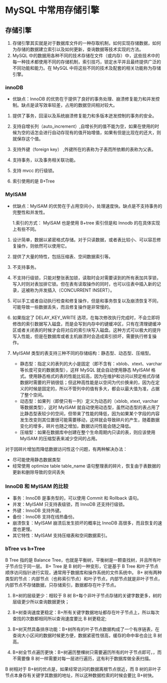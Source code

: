 # MySQL 中常用存储引擎

## 存储引擎

1. 存储引擎其实就是对于数据库文件的一种存取机制，如何实现存储数据，如何为存储的数据建立索引以及如何更新，查询数据等技术实现的方法。
1. MySQL 中的数据用各种不同的技术存储在文件（或内存）中，这些技术中的每一种技术都使用不同的存储机制，索引技巧，锁定水平并且最终提供广泛的不同功能和能力。在 MySQL 中将这些不同的技术及配套的相关功能称为存储引擎。

### innoDB

- 优缺点：InnoDB 的优势在于提供了良好的事务处理、崩溃修复能力和并发控制。缺点是读写效率较差，占用的数据空间相对较大。

1. 提供了事务，回滚以及系统崩溃修复能力和多版本迸发控制的事务的安全。

1. 支持自增长列（auto_increment）,自增长列的值不能为空，如果在使用的时候为空的话怎会进行自动存现有的值开始增值，如果有但是比现在的还大，则就保存这个值。

1. 支持外键（foreign key） ,外键所在的表称为子表而所依赖的表称为父表。

1. 支持事务，以及事务相关联功能。

1. 支持 mvcc 的行级锁。

1. 索引使用的是 B+Tree

### MyISAM

- 优缺点：MyISAM 的优势在于占用空间小，处理速度快。缺点是不支持事务的完整性和并发性。

  1.索引的方式： MyISAM 也是使用 B+tree 索引但是和 Innodb 的在具体实现上有些不同。

1. 设计简单，数据以紧密格式存储。对于只读数据，或者表比较小、可以容忍修复操作，则依然可以使用它。
1. 提供了大量的特性，包括压缩表、空间数据索引等。
1. 不支持事务。
1. 不支持行级锁，只能对整张表加锁，读取时会对需要读到的所有表加共享锁，写入时则对表加排它锁。但在表有读取操作的同时，也可以往表中插入新的记录，这被称为并发插入（CONCURRENT INSERT）。
1. 可以手工或者自动执行检查和修复操作，但是和事务恢复以及崩溃恢复不同，可能导致一些数据丢失，而且修复操作是非常慢的。
1. 如果指定了 DELAY_KEY_WRITE 选项，在每次修改执行完成时，不会立即将修改的索引数据写入磁盘，而是会写到内存中的键缓冲区，只有在清理键缓冲区或者关闭表的时候才会将对应的索引块写入磁盘。这种方式可以极大的提升写入性能，但是在数据库或者主机崩溃时会造成索引损坏，需要执行修复操作。
1. MyISAM 类型的表支持三种不同的存储结构：静态型、动态型、压缩型。

   - 静态型：指定义的表列的大小是固定（即不含有：xblob、xtext、varchar 等长度可变的数据类型），这样 MySQL 就会自动使用静态 MyISAM 格式。使用静态格式的表的性能比较高，因为在维护和访问以预定格式存储数据时需要的开销很低；但这种高性能是以空间为代价换来的，因为在定义的时候是固定的，所以不管列中的值有多大，都会以最大值为准，占据了整个空间。
   - 动态型：如果列（即使只有一列）定义为动态的（xblob, xtext, varchar 等数据类型），这时 MyISAM 就自动使用动态型，虽然动态型的表占用了比静态型表较少的空间，但带来了性能的降低，因为如果某个字段的内容发生改变则其位置很可能需要移动，这样就会导致碎片的产生，随着数据变化的增多，碎片也随之增加，数据访问性能会随之降低。
   - 压缩型：如果在数据库中创建在整个生命周期内只读的表，则应该使用 MyISAM 的压缩型表来减少空间的占用。

对于因碎片增加而降低数据访问性这个问题，有两种解决办法：

- 尽可能使用静态数据类型
- 经常使用 optimize table table_name 语句整理表的碎片，恢复由于表数据的更新和删除导致的空间丢失

### InnoDB 和 MyISAM 的比较

- 事务：InnoDB 是事务型的，可以使用 Commit 和 Rollback 语句。
- 并发：MyISAM 只支持表级锁，而 InnoDB 还支持行级锁。
- 外键：InnoDB 支持外键。
- 备份：InnoDB 支持在线热备份。
- 崩溃恢复：MyISAM 崩溃后发生损坏的概率比 InnoDB 高很多，而且恢复的速度也更慢。
- 其它特性：MyISAM 支持压缩表和空间数据索引。

### bTree vs b+Tree

B Tree 指的是 Balance Tree，也就是平衡树，平衡树是一颗查找树，并且所有叶子节点位于同一层。
B+ Tree 是 B 树的一种变形，它是基于 B Tree 和叶子节点顺序访问指针进行实现，通常用于数据库和操作系统的文件系统中。
B+ 树有两种类型的节点：内部节点（也称索引节点）和叶子节点，内部节点就是非叶子节点，内部节点不存储数据，只存储索引，数据都存在叶子节点。

1. B+树的层级更少：相较于 B 树 B+每个非叶子节点存储的关键字数更多，树的层级更少所以查询数据更快；

1. B+树查询速度更稳定：B+所有关键字数据地址都存在叶子节点上，所以每次查找的次数都相同所以查询速度要比 B 树更稳定;

1. B+树天然具备排序功能：B+树所有的叶子节点数据构成了一个有序链表，在查询大小区间的数据时候更方便，数据紧密性很高，缓存的命中率也会比 B 树高。

1. B+树全节点遍历更快：B+树遍历整棵树只需要遍历所有的叶子节点即可，，而不需要像 B 树一样需要对每一层进行遍历，这有利于数据库做全表扫描。

B 树相对于 B+树的优点是，如果经常访问的数据离根节点很近，而 B 树的非叶子节点本身存有关键字其数据的地址，所以这种数据检索的时候会要比 B+树快。
